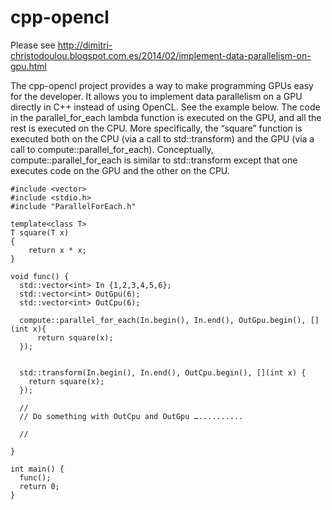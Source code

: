 cpp-opencl
==========

Please see http://dimitri-christodoulou.blogspot.com.es/2014/02/implement-data-parallelism-on-gpu.html


The cpp-opencl project provides a way to make programming GPUs easy for the developer. It allows you to implement data parallelism on a GPU directly in C++ instead of using OpenCL. See the example below. The code in the parallel_for_each lambda function is executed on the GPU, and all the rest is executed on the CPU. More specifically, the “square” function is executed both on the CPU (via a call to std::transform) and the GPU (via a call to compute::parallel_for_each). Conceptually, compute::parallel_for_each is similar to std::transform except that one executes code on the GPU and the other on the CPU.

```
#include <vector>
#include <stdio.h>
#include "ParallelForEach.h"

template<class T> 
T square(T x)  
{
    return x * x;
}

void func() {
  std::vector<int> In {1,2,3,4,5,6};
  std::vector<int> OutGpu(6);
  std::vector<int> OutCpu(6);

  compute::parallel_for_each(In.begin(), In.end(), OutGpu.begin(), [](int x){
      return square(x);
  });

  
  std::transform(In.begin(), In.end(), OutCpu.begin(), [](int x) {
    return square(x);
  });

  // 
  // Do something with OutCpu and OutGpu …..........

  //

}

int main() {
  func();
  return 0;
}
```
